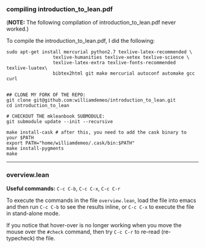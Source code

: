 
### compiling introduction_to_lean.pdf

(**NOTE:** The following compilation of introduction_to_lean.pdf never worked.)

To compile the introduction_to_lean.pdf, I did the following:

    sudo apt-get install mercurial python2.7 texlive-latex-recommended \
                     texlive-humanities texlive-xetex texlive-science \
                     texlive-latex-extra texlive-fonts-recommended texlive-luatex\
                     bibtex2html git make mercurial autoconf automake gcc curl


    ## CLONE MY FORK OF THE REPO:
    git clone git@github.com:williamdemeo/introduction_to_lean.git
    cd introduction_to_lean

    # CHECKOUT THE mkleanbook SUBMODULE:
	git submodule update --init --recursive

	make install-cask # after this, you need to add the cask binary to your $PATH
	export PATH="home/williamdemeo/.cask/bin:$PATH"
	make install-pygments
	make

------------------------------------------------

### overview.lean

**Useful commands:** `C-c C-b`, `C-c C-x`, `C-c C-r`

To execute the commands in the file `overview.lean`, load the file into emacs and then run
`C-c C-b` to see the results inline, or `C-c C-x` to execute the file in stand-alone mode.

If you notice that hover-over is no longer working when you move the mouse over the `#check`
command, then try `C-c C-r` to re-read (re-typecheck) the file.
